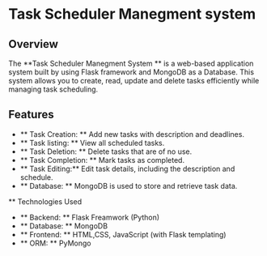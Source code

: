 # Task Scheduler Manegment system

## Overview
The **Task Scheduler Manegment System ** is a web-based application system built by using Flask framework and MongoDB as a Database. This system allows you to create, read, update and delete tasks efficiently while managing task scheduling.

## Features

- ** Task Creation: ** Add new tasks with description and deadlines.
- ** Task listing: ** View all scheduled tasks.
- ** Task Deletion: ** Delete tasks that are of no use.
- ** Task Completion: ** Mark tasks as completed.
- ** Task Editing:** Edit task details, including the description and schedule.
- ** Database: ** MongoDB is used to store and retrieve task data.

** Technologies Used 

- ** Backend: ** Flask Freamwork (Python)
- ** Database: ** MongoDB
- ** Frontend: ** HTML,CSS, JavaScript (with Flask templating)
- ** ORM: ** PyMongo
